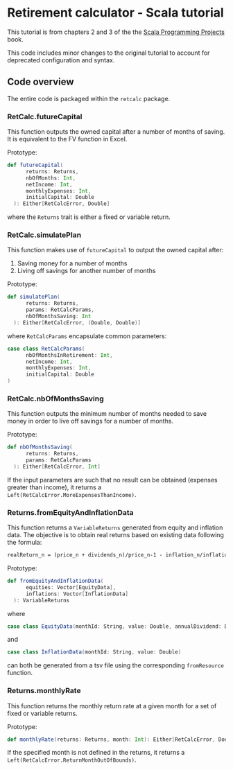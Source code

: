 # Retirement calculator - Scala tutorial

This tutorial is from chapters 2 and 3 of the the [Scala Programming Projects](https://github.com/PacktPublishing/Scala-Programming-Projects) book.

This code includes minor changes to the original tutorial to account for deprecated configuration and syntax.

## Code overview

The entire code is packaged within the `retcalc` package.

### RetCalc.futureCapital

This function outputs the owned capital after a number of months of saving. It is equivalent to the FV function in Excel.

Prototype:
```scala
def futureCapital(
      returns: Returns,
      nbOfMonths: Int,
      netIncome: Int,
      monthlyExpenses: Int,
      initialCapital: Double
  ): Either[RetCalcError, Double]
```
where the `Returns` trait is either a fixed or variable return.

### RetCalc.simulatePlan

This function makes use of `futureCapital` to output the owned capital after:
1. Saving money for a number of months
2. Living off savings for another number of months

Prototype:
```scala
def simulatePlan(
      returns: Returns,
      params: RetCalcParams,
      nbOfMonthsSaving: Int
  ): Either[RetCalcError, (Double, Double)]
```

where `RetCalcParams` encapsulate common parameters:
```scala
case class RetCalcParams(
      nbOfMonthsInRetirement: Int,
      netIncome: Int,
      monthlyExpenses: Int,
      initialCapital: Double
)
````

### RetCalc.nbOfMonthsSaving

This function outputs the minimum number of months needed to save money in order to live off savings for a number of months.

Prototype:
```scala
def nbOfMonthsSaving(
      returns: Returns,
      params: RetCalcParams
  ): Either[RetCalcError, Int]
```

If the input parameters are such that no result can be obtained (expenses greater than income), it returns a ` Left(RetCalcError.MoreExpensesThanIncome)`.

### Returns.fromEquityAndInflationData

This function returns a `VariableReturns` generated from equity and inflation data. The objective is to obtain real returns based on existing data following the formula:
```latex
realReturn_n = (price_n + dividends_n)/price_n-1 - inflation_n/inflation_n-1
```

Prototype:
```scala
def fromEquityAndInflationData(
      equities: Vector[EquityData],
      inflations: Vector[InflationData]
  ): VariableReturns
```
where
```scala
case class EquityData(monthId: String, value: Double, annualDividend: Double)
```
and
```scala
case class InflationData(monthId: String, value: Double)
```
can both be generated from a tsv file using the corresponding `fromResource` function.

### Returns.monthlyRate

This function returns the monthly return rate at a given month for a set of fixed or variable returns.

Prototype:
```scala
def monthlyRate(returns: Returns, month: Int): Either[RetCalcError, Double]
```

If the specified month is not defined in the returns, it returns a `Left(RetCalcError.ReturnMonthOutOfBounds)`.